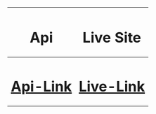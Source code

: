 <div align="center">
  
|<h1>**Api**</h1>|<h1>**Live Site**</h1>|
|---|---|
|<h1>**[Api-Link](https://www.themealdb.com/api/json/v1/1/search.php?s)**</h1>|<h1>**[Live-Link](https://ishrakabir.github.io/Meals-db/)**</h1>|

</div>
